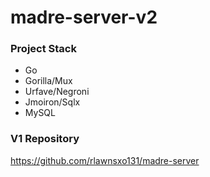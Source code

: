 # madre-server-v2

### Project Stack

- Go
- Gorilla/Mux
- Urfave/Negroni
- Jmoiron/Sqlx
- MySQL

### V1 Repository

<https://github.com/rlawnsxo131/madre-server>
